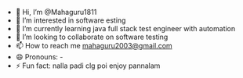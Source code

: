 - 👋 Hi, I’m @Mahaguru1811
- 👀 I’m interested in software esting 
- 🌱 I’m currently learning java full stack test engineer with automation 
- 💞️ I’m looking to collaborate on  software testing 
- 📫 How to reach me mahaguru2003@gmail.com
- 😄 Pronouns: -
- ⚡ Fun fact: nalla padi clg poi enjoy pannalam

<!---
Mahaguru1811/Mahaguru1811 is a ✨ special ✨ repository because its `README.md` (this file) appears on your GitHub profile.
You can click the Preview link to take a look at your changes.
--->
